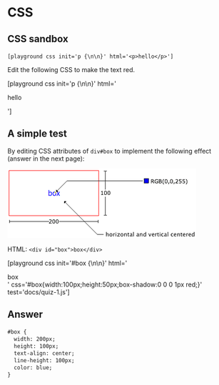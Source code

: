 # CSS

## CSS sandbox

`[playground css init='p {\n\n}' html='<p>hello</p>']`

Edit the following CSS to make the text red.

[playground css init='p {\n\n}' html='<p>hello</p>']

## A simple test

By editing CSS attributes of `div#box` to implement the following effect (answer in the next page): 

![figure-1](docs/figure-1.png)

HTML: `<div id="box">box</div>`

[playground css init='#box {\n\n}' html='<div id="box">box</div>' css='#box{width:100px;height:50px;box-shadow:0 0 0 1px red;}' test='docs/quiz-1.js']

## Answer

	#box {
	  width: 200px;
	  height: 100px;
	  text-align: center;
	  line-height: 100px;
	  color: blue;
	}